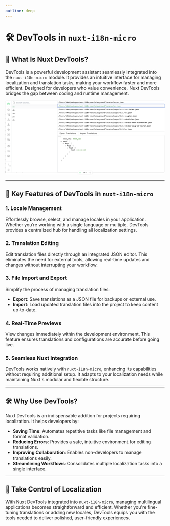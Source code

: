 ```yaml
---
outline: deep
---
```


# 🛠️ DevTools in `nuxt-i18n-micro`

## 📖 What Is Nuxt DevTools?

DevTools is a powerful development assistant seamlessly integrated into the `nuxt-i18n-micro` module. It provides an intuitive interface for managing localization and translation tasks, making your workflow faster and more efficient. Designed for developers who value convenience, Nuxt DevTools bridges the gap between coding and runtime management.

![DevTools](/devtools.png)

---

## 🌟 Key Features of DevTools in `nuxt-i18n-micro`

### 1. **Locale Management**
Effortlessly browse, select, and manage locales in your application. Whether you’re working with a single language or multiple, DevTools provides a centralized hub for handling all localization settings.

### 2. **Translation Editing**
Edit translation files directly through an integrated JSON editor. This eliminates the need for external tools, allowing real-time updates and changes without interrupting your workflow.

### 3. **File Import and Export**
Simplify the process of managing translation files:
- **Export**: Save translations as a JSON file for backups or external use.
- **Import**: Load updated translation files into the project to keep content up-to-date.

### 4. **Real-Time Previews**
View changes immediately within the development environment. This feature ensures translations and configurations are accurate before going live.

### 5. **Seamless Nuxt Integration**
DevTools works natively with `nuxt-i18n-micro`, enhancing its capabilities without requiring additional setup. It adapts to your localization needs while maintaining Nuxt's modular and flexible structure.

---

## 🛠️ Why Use DevTools?

Nuxt DevTools is an indispensable addition for projects requiring localization. It helps developers by:
- **Saving Time**: Automates repetitive tasks like file management and format validation.
- **Reducing Errors**: Provides a safe, intuitive environment for editing translations.
- **Improving Collaboration**: Enables non-developers to manage translations easily.
- **Streamlining Workflows**: Consolidates multiple localization tasks into a single interface.

---

## 🚀 Take Control of Localization

With Nuxt DevTools integrated into `nuxt-i18n-micro`, managing multilingual applications becomes straightforward and efficient. Whether you're fine-tuning translations or adding new locales, DevTools equips you with the tools needed to deliver polished, user-friendly experiences.
